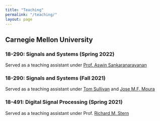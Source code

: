 ```yaml
---
title: "Teaching"
permalink: "/teaching/"
layout: page
---
```


## Carnegie Mellon University

### 18-290: Signals and Systems (Spring 2022)
Served as a teaching assistant under [Prof. Aswin Sankaranarayanan][aswin]



### 18-290: Signals and Systems (Fall 2021)
Served as a teaching assistant under 
[Tom Sullivan][sullivan] and 
[Jose M.F. Moura][moura]



### 18-491: Digital Signal Processing (Spring 2021)
Served as a teaching assistant under 
Prof. [Richard M. Stern][rich]


[aswin]: https://users.ece.cmu.edu/~saswin/
[moura]: https://users.ece.cmu.edu/~moura/
[sullivan]: https://www.ece.cmu.edu/directory/bios/sullivan-tom.html
[rich]: https://www.ece.cmu.edu/directory/bios/stern-richard.html